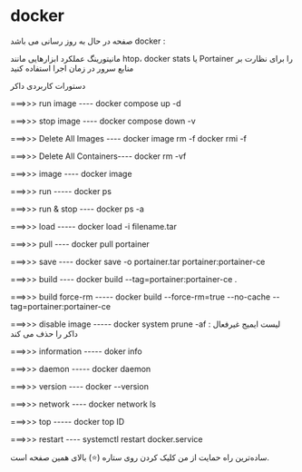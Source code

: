 # docker

صفحه در حال به روز رسانی می باشد
docker :

مانیتورینگ عملکرد
ابزارهایی مانند htop، docker stats یا Portainer را برای نظارت بر منابع سرور در زمان اجرا استفاده کنید

دستورات کاربردی داکر


===>>> run image ----
docker compose up -d

===>>> stop image ----
docker compose down -v

===>>>  Delete All Images  ----
docker image rm -f 
docker rmi -f 

===>>> Delete All Containers----
docker rm -vf

===>>> image ----
docker image

===>>> run -----
docker ps

===>>> run & stop ----
docker ps -a

===>>> load -----
docker load -i filename.tar

===>>> pull ----
docker pull portainer

===>>> save ----
docker save -o portainer.tar portainer:portainer-ce

===>>> build ----
docker build --tag=portainer:portainer-ce . 

===>>> build force-rm -----
docker build --force-rm=true --no-cache --tag=portainer:portainer-ce

===>>> disable image -----
docker system prune -af  : لیست ایمیج غیرفعال داکر را حذف می کند

===>>> information -----
doker info

===>>> daemon -----
docker daemon

===>>> version ----
docker --version

===>>> network ----
docker network ls

===>>> top -----
docker top ID

===>>> restart ----
systemctl restart docker.service


ساده‌ترین راه حمایت از من کلیک کردن روی ستاره (⭐) بالای همین صفحه است.
